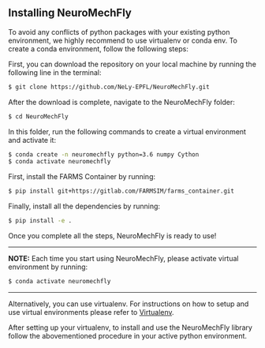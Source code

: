 ## Installing NeuroMechFly
To avoid any conflicts of python packages with your existing python environment, we highly recommend to use virtualenv or conda env. To create a conda environment, follow the following steps: 

First, you can download the repository on your local machine by running the following line in the terminal:
```bash
$ git clone https://github.com/NeLy-EPFL/NeuroMechFly.git
```
After the download is complete, navigate to the NeuroMechFly folder:
```bash
$ cd NeuroMechFly
```
In this folder, run the following commands to create a virtual environment and activate it:
```bash
$ conda create -n neuromechfly python=3.6 numpy Cython
$ conda activate neuromechfly
```
First, install the FARMS Container by running:
```bash
$ pip install git+https://gitlab.com/FARMSIM/farms_container.git
```
Finally, install all the dependencies by running:
```bash
$ pip install -e .
```
Once you complete all the steps, NeuroMechFly is ready to use!

---
**NOTE:**
Each time you start using NeuroMechFly, please activate virtual environment by running: 
```bash
$ conda activate neuromechfly
```

---
Alternatively, you can use virtualenv. For instructions on how to setup and use virtual environments please refer to [Virtualenv](https://realpython.com/python-virtual-environments-a-primer).

After setting up your virtualenv, to install and use the NeuroMechFly library follow the abovementioned procedure in your active python environment.
